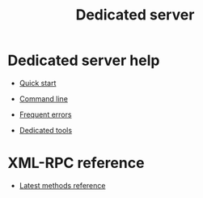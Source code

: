 ﻿---
layout: static
title: Dedicated server
description: Dedicated server help
---

# Dedicated server help

* [Quick start](basic.html)
* [Command line](command-line.html)
* [Frequent errors](frequent-errors.html)

* [Dedicated tools](tools.html)

# XML-RPC reference

* [Latest methods reference](methods/latest.html)